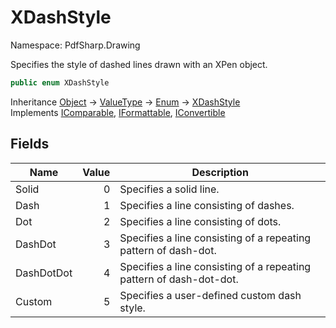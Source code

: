 # XDashStyle

Namespace: PdfSharp.Drawing

Specifies the style of dashed lines drawn with an XPen object.

```csharp
public enum XDashStyle
```

Inheritance [Object](https://docs.microsoft.com/en-us/dotnet/api/system.object) → [ValueType](https://docs.microsoft.com/en-us/dotnet/api/system.valuetype) → [Enum](https://docs.microsoft.com/en-us/dotnet/api/system.enum) → [XDashStyle](./pdfsharp.drawing.xdashstyle)<br>
Implements [IComparable](https://docs.microsoft.com/en-us/dotnet/api/system.icomparable), [IFormattable](https://docs.microsoft.com/en-us/dotnet/api/system.iformattable), [IConvertible](https://docs.microsoft.com/en-us/dotnet/api/system.iconvertible)

## Fields

| Name | Value | Description |
| --- | --: | --- |
| Solid | 0 | Specifies a solid line. |
| Dash | 1 | Specifies a line consisting of dashes. |
| Dot | 2 | Specifies a line consisting of dots. |
| DashDot | 3 | Specifies a line consisting of a repeating pattern of dash-dot. |
| DashDotDot | 4 | Specifies a line consisting of a repeating pattern of dash-dot-dot. |
| Custom | 5 | Specifies a user-defined custom dash style. |
